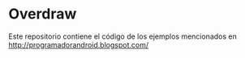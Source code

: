 # Overdraw
Este repositorio contiene el código de los ejemplos mencionados en http://programadorandroid.blogspot.com/
